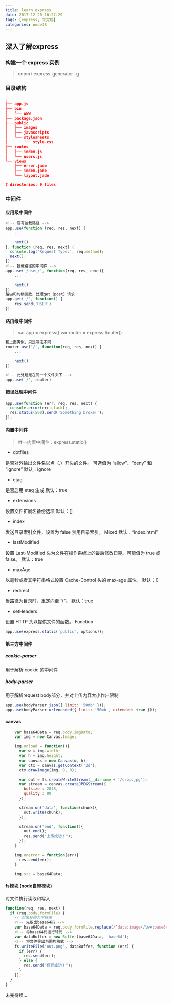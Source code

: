 ```yaml
---
title: learn express
date: 2017-12-20 10:27:29
tags: [express, 未完成]
categories: nodeJS
---
```

## 深入了解express

### 构建一个 express 实例

> cnpm i express-generator -g

### 目录结构

```json
.
├── app.js
├── bin
│   └── www
├── package.json
├── public
│   ├── images
│   ├── javascripts
│   └── stylesheets
│       └── style.css
├── routes
│   ├── index.js
│   └── users.js
└── views
    ├── error.jade
    ├── index.jade
    └── layout.jade

7 directories, 9 files
```

### 中间件

#### 应用级中间件

```js
<!-- 没有挂载路径 -->
app.use(function (req, res, next) {
    ...

    next()
}, function (req, res, next) {
  console.log('Request Type:', req.method);
  next();
})
<!-- 挂载路径的中间件 -->
app.use('/user/', function(req, res, next){
    ...

    next()
})
路由和句柄函数，处理get（post）请求
app.get('/', function() {
    res.send('USER')
})
```

#### 路由级中间件

> var app = express()
> var router = express.Router()

```js
和上面类似，只是写法不同
router.use('/', function(req, res, next) {
    ...

    next()
})

<!-- 此处理是在同一个文件夹下 -->
app.use('/', router)
```

#### 错误处理中间件

```js
app.use(function (err, req, res, next) {
  console.error(err.stack);
  res.status(500).send('Something broke!');
});
```

#### 内置中间件

> 唯一内置中间件：express.static()

* dotfiles

是否对外输出文件名以点（.）开头的文件。
可选值为 “allow”、“deny” 和 “ignore”
默认：ignore

* etag

是否启用 etag 生成
默认：true

* extensions

设置文件扩展名备份选项
默认：[]

* index

发送目录索引文件，设置为 false 禁用目录索引。
Mixed
默认：“index.html”

* lastModified

设置 Last-Modified 头为文件在操作系统上的最后修改日期。可能值为 true 或 false。
默认：true

* maxAge

以毫秒或者其字符串格式设置 Cache-Control 头的 max-age 属性。
默认：0

* redirect

当路径为目录时，重定向至 “/”。
默认：true

* setHeaders

设置 HTTP 头以提供文件的函数。
Function

```js
app.use(express.static('public', options));
```

#### 第三方中间件

##### cookie-parser

用于解析 cookie 的中间件

##### body-parser

用于解析request body部分，并对上传内容大小作出限制

```js
app.use(bodyParser.json({ limit: '50mb' }));
app.use(bodyParser.urlencoded({ limit: '50mb', extended: true }));
```

#### canvas

```js
    var base64Data = req.body.imgData;
    var img = new Canvas.Image;

    img.onload = function(){
      var w = img.width;
      var h = img.height;
      var canvas = new Canvas(w, h);
      var ctx = canvas.getContext('2d');
      ctx.drawImage(img, 0, 0);

      var out = fs.createWriteStream(__dirname + '/crop.jpg');
      var stream = canvas.createJPEGStream({
        bufsize : 2048,
        quality : 80
      });

      stream.on('data', function(chunk){
        out.write(chunk);
      });

      stream.on('end', function(){
        out.end();
        res.send("上传成功！");
      });
    }

    img.onerror = function(err){
      res.send(err);
    }

    img.src = base64Data;
```

#### fs模块 (node自带模块)

对文件执行读取和写入

```js
function(req, res, next) {
  if (req.body.formFile) {
    // 对象转换为字符串
    <!-- 先取出base64码 -->
    var base64Data = req.body.formFile.replace(/^data:image\/\w+;base64,/, "");
    <!-- 将base64码进行转码 -->
    var dataBuffer = new Buffer(base64Data, 'base64');
    <!-- 将文件导出为图片格式 -->
    fs.writeFile("out.png", dataBuffer, function (err) {
      if (err) {
        res.send(err);
      } else {
        res.send("保存成功！");
      }
    });
  }
}
```

未完待续...